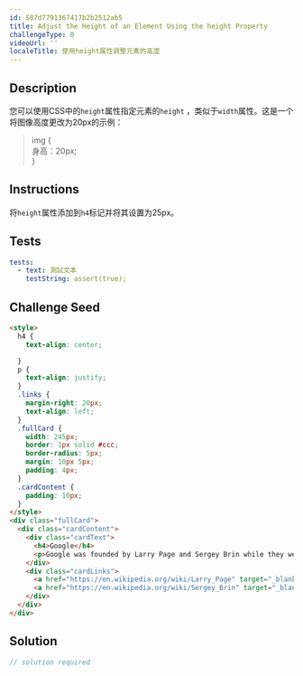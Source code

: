 ```yaml
---
id: 587d7791367417b2b2512ab5
title: Adjust the Height of an Element Using the height Property
challengeType: 0
videoUrl: ''
localeTitle: 使用height属性调整元素的高度
---
```


## Description
<section id="description">您可以使用CSS中的<code>height</code>属性指定元素的<code>height</code> ，类似于<code>width</code>属性。这是一个将图像高度更改为20px的示例： <blockquote> img { <br>身高：20px; <br> } </blockquote></section>

## Instructions
<section id="instructions">将<code>height</code>属性添加到<code>h4</code>标记并将其设置为25px。 </section>

## Tests
<section id='tests'>

```yml
tests:
  - text: 測試文本
    testString: assert(true);

```

</section>

## Challenge Seed
<section id='challengeSeed'>

<div id='html-seed'>

```html
<style>
  h4 {
    text-align: center;

  }
  p {
    text-align: justify;
  }
  .links {
    margin-right: 20px;
    text-align: left;
  }
  .fullCard {
    width: 245px;
    border: 1px solid #ccc;
    border-radius: 5px;
    margin: 10px 5px;
    padding: 4px;
  }
  .cardContent {
    padding: 10px;
  }
</style>
<div class="fullCard">
  <div class="cardContent">
    <div class="cardText">
      <h4>Google</h4>
      <p>Google was founded by Larry Page and Sergey Brin while they were Ph.D. students at Stanford University.</p>
    </div>
    <div class="cardLinks">
      <a href="https://en.wikipedia.org/wiki/Larry_Page" target="_blank" class="links">Larry Page</a>
      <a href="https://en.wikipedia.org/wiki/Sergey_Brin" target="_blank" class="links">Sergey Brin</a>
    </div>
  </div>
</div>

```

</div>



</section>

## Solution
<section id='solution'>

```js
// solution required
```
</section>
